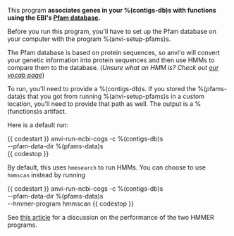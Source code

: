 This program **associates genes in your %(contigs-db)s with functions using the EBI's [Pfam database](https://pfam.xfam.org/).** 

Before you run this program, you'll have to set up the Pfam database on your computer with the program %(anvi-setup-pfams)s.  

The Pfam database is based on protein sequences, so anvi'o will convert your genetic information into protein sequences and then use HMMs to compare them to the database. (*Unsure what an HMM is? Check out [our vocab page](http://merenlab.org/vocabulary/#hmm)*)

To run, you'll need to provide a %(contigs-db)s. If you stored the %(pfams-data)s that you got from running %(anvi-setup-pfams)s in a custom location, you'll need to provide that path as well. The output is a %(functions)s artifact. 

Here is a default run: 

{{ codestart }}
anvi-run-ncbi-cogs -c %(contigs-db)s \
            --pfam-data-dir %(pfams-data)s \
{{ codestop }}

By default, this uses `hmmsearch` to run HMMs. You can choose to use `hmmscan` instead by running

{{ codestart }}
anvi-run-ncbi-cogs -c %(contigs-db)s \
            --pfam-data-dir %(pfams-data)s \
            --hmmer-program hmmscan
{{ codestop }}

See [this article](https://cryptogenomicon.org/2011/05/27/hmmscan-vs-hmmsearch-speed-the-numerology/) for a discussion on the performance of the two HMMER programs. 
